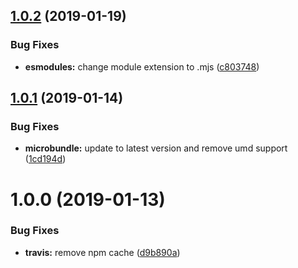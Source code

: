 ## [1.0.2](https://github.com/frontity/mobx-react-wrapper/compare/v1.0.1...v1.0.2) (2019-01-19)


### Bug Fixes

* **esmodules:** change module extension to .mjs ([c803748](https://github.com/frontity/mobx-react-wrapper/commit/c803748))

## [1.0.1](https://github.com/frontity/mobx-react-wrapper/compare/v1.0.0...v1.0.1) (2019-01-14)


### Bug Fixes

* **microbundle:** update to latest version and remove umd support ([1cd194d](https://github.com/frontity/mobx-react-wrapper/commit/1cd194d))

# 1.0.0 (2019-01-13)


### Bug Fixes

* **travis:** remove npm cache ([d9b890a](https://github.com/frontity/mobx-react-wrapper/commit/d9b890a))

